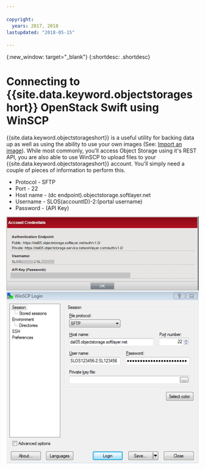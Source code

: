 ```yaml
---

copyright:
  years: 2017, 2018
lastupdated: "2018-05-15"

---
```

{:new_window: target="_blank"}
{:shortdesc: .shortdesc}

# Connecting to {{site.data.keyword.objectstorageshort}} OpenStack Swift using WinSCP

{{site.data.keyword.objectstorageshort}} is a useful utility for backing data up as well as using the ability to use your own images (See: [Import an image](https://console.bluemix.net/docs/infrastructure/image-templates/import-image.html)). While most commonly, you'll access Object Storage using it's REST API, you are also able to use WinSCP to upload files to your {{site.data.keyword.objectstorageshort}} account. You'll simply need a couple of pieces of information to perform this.

 - Protocol - SFTP
 - Port - 22
 - Host name - (dc endpoint).objectstorage.softlayer.net
 - Username - SLOS(accountID)-2:(portal username)
 - Password - (API Key)

 ![User Credentials](/images/Object_storage_credentials.png)
 ![OS WinSCP](/images/OS_WINSCP.png)
